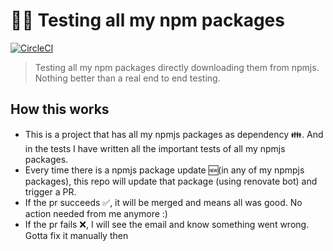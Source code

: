 # 🔬👷 Testing all my npm packages

[![CircleCI](https://circleci.com/gh/ayonious/my-npm-packages-tester.svg?style=svg)](https://circleci.com/gh/ayonious/my-npm-packages-tester)

> Testing all my npm packages directly downloading them from npmjs. Nothing better than a real end to end testing.

## How this works

- This is a project that has all my npmjs packages as dependency 👪. And in the tests I have written all the important tests of all my npmjs packages.
- Every time there is a npmjs package update 🆕(in any of my npmpjs packages), this repo will update that package (using renovate bot) and trigger a PR.
- If the pr succeeds ✅, it will be merged and means all was good. No action needed from me anymore :)
- If the pr fails ❌, I will see the email and know something went wrong. Gotta fix it manually then
